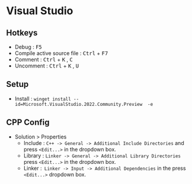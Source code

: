 # Visual Studio

## Hotkeys
  - Debug : <kbd>F5</kbd>
  - Compile active source file : <kbd>Ctrl</kbd> +  <kbd>F7</kbd>
  - Comment :  <kbd>Ctrl</kbd> +  <kbd>K</kbd> , <kbd>C</kbd>
  - Uncomment :  <kbd>Ctrl</kbd> +  <kbd>K</kbd> , <kbd>U</kbd>

## Setup
  - Install : `winget install --id=Microsoft.VisualStudio.2022.Community.Preview  -e`



## CPP Config
  - Solution > Properties
    - Include : `C++ -> General -> Additional Include Directories` and press `<Edit...>` in the dropdown box.
    - Library : `Linker -> General -> Additional Library Directories` press `<Edit...>` in the dropdown box.
    - Linker :` Linker -> Input -> Additional Dependencies` in the  press `<Edit...>` dropdown box.